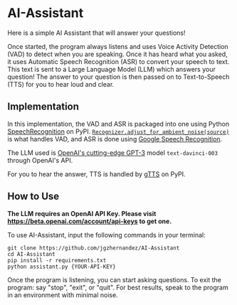 # AI-Assistant

Here is a simple AI Assistant that will answer your questions!

Once started, the program always listens and uses Voice Activity Detection (VAD) to detect when you are speaking.
Once it has heard what you asked, it uses Automatic Speech Recognition (ASR) to convert your speech to text.
This text is sent to a Large Language Model (LLM) which answers your question!
The answer to your question is then passed on to Text-to-Speech (TTS) for you to hear loud and clear.

## Implementation

In this implementation, the VAD and ASR is packaged into one using Python [SpeechRecognition](https://pypi.org/project/SpeechRecognition/) on PyPI.
[`Recognizer.adjust_for_ambient_noise(source)`](https://github.com/Uberi/speech_recognition/blob/master/reference/library-reference.rst#recognizer_instanceadjust_for_ambient_noisesource-audiosource-duration-float--1---none) is what handles VAD, and ASR is done using [Google Speech Recognition](https://github.com/Uberi/speech_recognition/blob/master/reference/library-reference.rst#recognizer_instancerecognize_googleaudio_data-audiodata-key-unionstr-none--none-language-str--en-us--pfilter-union0-1-show_all-bool--false---unionstr-dictstr-any).

The LLM used is [OpenAI's cutting-edge GPT-3](https://beta.openai.com/docs/models/gpt-3) model `text-davinci-003` through OpenAI's API.

For you to hear the answer, TTS is handled by [gTTS](https://pypi.org/project/gTTS/) on PyPI.

## How to Use

**The LLM requires an OpenAI API Key.
Please visit https://beta.openai.com/account/api-keys to get one.**

To use AI-Assistant, input the following commands in your terminal:
```
git clone https://github.com/jgzhernandez/AI-Assistant
cd AI-Assistant
pip install -r requirements.txt
python assistant.py {YOUR-API-KEY}
```
Once the program is listening, you can start asking questions.
To exit the program: say "stop", "exit", or "quit".
For best results, speak to the program in an environment with minimal noise.